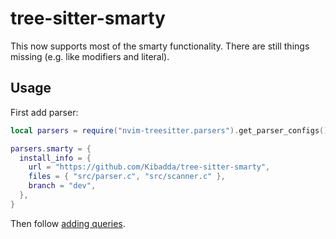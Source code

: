 # tree-sitter-smarty

This now supports most of the smarty functionality. There are still things missing (e.g. like modifiers and literal).

## Usage
First add parser:

```lua
local parsers = require("nvim-treesitter.parsers").get_parser_configs()

parsers.smarty = {
  install_info = {
    url = "https://github.com/Kibadda/tree-sitter-smarty",
    files = { "src/parser.c", "src/scanner.c" },
    branch = "dev",
  },
}
```

Then follow [adding queries](https://github.com/nvim-treesitter/nvim-treesitter#adding-queries).
